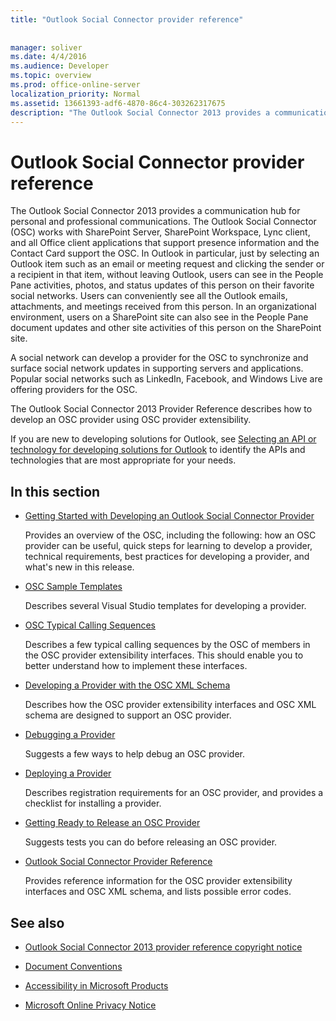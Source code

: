 ```yaml
---
title: "Outlook Social Connector provider reference"
 
 
manager: soliver
ms.date: 4/4/2016
ms.audience: Developer
ms.topic: overview
ms.prod: office-online-server
localization_priority: Normal
ms.assetid: 13661393-adf6-4870-86c4-303262317675
description: "The Outlook Social Connector 2013 provides a communication hub for personal and professional communications. The Outlook Social Connector (OSC) works with SharePoint Server, SharePoint Workspace, Lync client, and all Office client applications that support presence information and the Contact Card support the OSC. In Outlook in particular, just by selecting an Outlook item such as an email or meeting request and clicking the sender or a recipient in that item, without leaving Outlook, users can see in the People Pane activities, photos, and status updates of this person on their favorite social networks. Users can conveniently see all the Outlook emails, attachments, and meetings received from this person. In an organizational environment, users on a SharePoint site can also see in the People Pane document updates and other site activities of this person on the SharePoint site."
---
```


# Outlook Social Connector provider reference

The Outlook Social Connector 2013 provides a communication hub for personal and professional communications. The Outlook Social Connector (OSC) works with SharePoint Server, SharePoint Workspace, Lync client, and all Office client applications that support presence information and the Contact Card support the OSC. In Outlook in particular, just by selecting an Outlook item such as an email or meeting request and clicking the sender or a recipient in that item, without leaving Outlook, users can see in the People Pane activities, photos, and status updates of this person on their favorite social networks. Users can conveniently see all the Outlook emails, attachments, and meetings received from this person. In an organizational environment, users on a SharePoint site can also see in the People Pane document updates and other site activities of this person on the SharePoint site.
  
A social network can develop a provider for the OSC to synchronize and surface social network updates in supporting servers and applications. Popular social networks such as LinkedIn, Facebook, and Windows Live are offering providers for the OSC. 
  
The Outlook Social Connector 2013 Provider Reference describes how to develop an OSC provider using OSC provider extensibility. 
  
If you are new to developing solutions for Outlook, see [Selecting an API or technology for developing solutions for Outlook](../selecting-an-api-or-technology-for-developing-solutions-for-outlook.md) to identify the APIs and technologies that are most appropriate for your needs. 
  
## In this section

- [Getting Started with Developing an Outlook Social Connector Provider](getting-started-with-developing-an-outlook-social-connector-provider.md)
    
    Provides an overview of the OSC, including the following: how an OSC provider can be useful, quick steps for learning to develop a provider, technical requirements, best practices for developing a provider, and what's new in this release.
    
- [OSC Sample Templates](osc-sample-templates.md)
    
    Describes several Visual Studio templates for developing a provider.
    
- [OSC Typical Calling Sequences](osc-typical-calling-sequences.md)
    
    Describes a few typical calling sequences by the OSC of members in the OSC provider extensibility interfaces. This should enable you to better understand how to implement these interfaces.
    
- [Developing a Provider with the OSC XML Schema](developing-a-provider-with-the-osc-xml-schema.md)
    
    Describes how the OSC provider extensibility interfaces and OSC XML schema are designed to support an OSC provider.
    
- [Debugging a Provider](debugging-a-provider.md)
    
    Suggests a few ways to help debug an OSC provider.
    
- [Deploying a Provider](deploying-a-provider.md)
    
    Describes registration requirements for an OSC provider, and provides a checklist for installing a provider.
    
- [Getting Ready to Release an OSC Provider](getting-ready-to-release-an-osc-provider.md)
    
    Suggests tests you can do before releasing an OSC provider.
    
- [Outlook Social Connector Provider Reference](outlook-social-connector-provider-reference-0.md)
    
    Provides reference information for the OSC provider extensibility interfaces and OSC XML schema, and lists possible error codes.
    
## See also

- [Outlook Social Connector 2013 provider reference copyright notice](outlook-social-connector-2013-provider-reference-copyright-notice.md)
    
- [Document Conventions](http://msdn.microsoft.com/en-us/office/aa905365.aspx)
    
- [Accessibility in Microsoft Products](http://www.microsoft.com/enable/products/default.aspx)
    
- [Microsoft Online Privacy Notice](https://privacy.microsoft.com/en-us/privacystatement)
    

